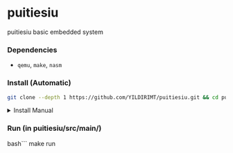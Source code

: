 # puitiesiu
puitiesiu basic embedded system

### Dependencies

* `qemu`, `make`, `nasm`
  
### Install (Automatic)
```bash
git clone --depth 1 https://github.com/YILDIRIMT/puitiesiu.git && cd puitiesiu && bash ./installer.sh
```

<details>
<summary>Install Manual</summary>
<code>git clone https://github.com/YILDIRIMT/puitiesiu</code>
<code>cd puitiesiu</code>
<code>cd src</code>
<code>cd boot</code>
<code>make</code>
<code>cd ..</code>
<code>cd main</code>
<code>make</code>
</details>

### Run (in puitiesiu/src/main/)
bash```
make run
```

